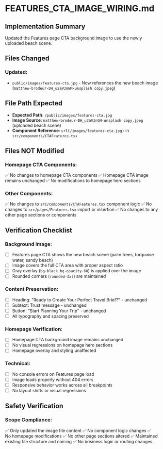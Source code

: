 # FEATURES_CTA_IMAGE_WIRING.md

## Implementation Summary

Updated the Features page CTA background image to use the newly uploaded beach scene.

## Files Changed

### Updated:
- `public/images/features-cta.jpg` - Now references the new beach image (`matthew-brodeur-DH_u2aV3nGM-unsplash copy.jpeg`)

## File Path Expected

- **Expected Path**: `/public/images/features-cta.jpg`
- **Image Source**: `matthew-brodeur-DH_u2aV3nGM-unsplash copy.jpeg` (uploaded beach scene)
- **Component Reference**: `url(/images/features-cta.jpg)` in `src/components/CTAFeatures.tsx`

## Files NOT Modified

### Homepage CTA Components:
✅ No changes to homepage CTA components
✅ Homepage CTA image remains unchanged
✅ No modifications to homepage hero sections

### Other Components:
✅ No changes to `src/components/CTAFeatures.tsx` component logic
✅ No changes to `src/pages/Features.tsx` import or insertion
✅ No changes to any other page sections or components

## Verification Checklist

### Background Image:
- [ ] Features page CTA shows the new beach scene (palm trees, turquoise water, sandy beach)
- [ ] Image covers the full CTA area with proper aspect ratio
- [ ] Gray overlay (`bg-black bg-opacity-60`) is applied over the image
- [ ] Rounded corners (`rounded-3xl`) are maintained

### Content Preservation:
- [ ] Heading: "Ready to Create Your Perfect Travel Brief?" - unchanged
- [ ] Subtext: Trust message - unchanged  
- [ ] Button: "Start Planning Your Trip" - unchanged
- [ ] All typography and spacing preserved

### Homepage Verification:
- [ ] Homepage CTA background image remains unchanged
- [ ] No visual regressions on homepage hero sections
- [ ] Homepage overlay and styling unaffected

### Technical:
- [ ] No console errors on Features page load
- [ ] Image loads properly without 404 errors
- [ ] Responsive behavior works across all breakpoints
- [ ] No layout shifts or visual regressions

## Safety Verification

### Scope Compliance:
✅ Only updated the image file content
✅ No component logic changes
✅ No homepage modifications
✅ No other page sections altered
✅ Maintained existing file structure and naming
✅ No business logic or routing changes